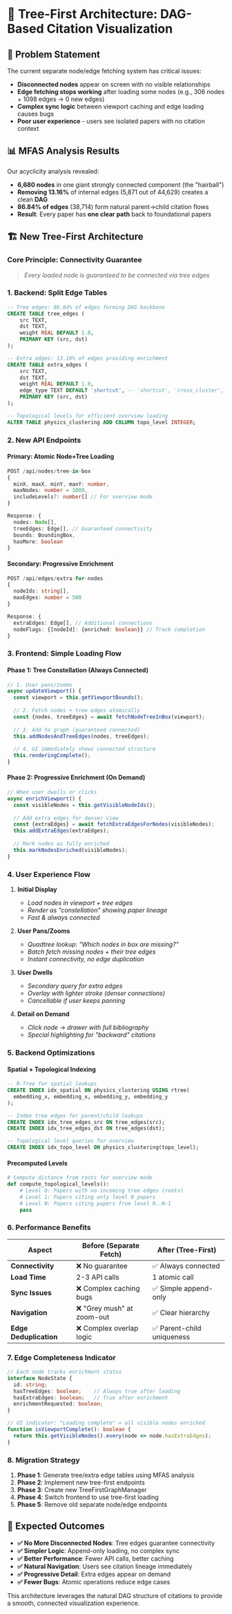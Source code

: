# 🌳 Tree-First Architecture: DAG-Based Citation Visualization

## 🎯 **Problem Statement**

The current separate node/edge fetching system has critical issues:
- **Disconnected nodes** appear on screen with no visible relationships
- **Edge fetching stops working** after loading some nodes (e.g., 306 nodes + 1098 edges → 0 new edges)
- **Complex sync logic** between viewport caching and edge loading causes bugs
- **Poor user experience** - users see isolated papers with no citation context

## 📊 **MFAS Analysis Results**

Our acyclicity analysis revealed:
- **6,680 nodes** in one giant strongly connected component (the "hairball")  
- **Removing 13.16%** of internal edges (5,871 out of 44,629) creates a clean **DAG**
- **86.84% of edges** (38,714) form natural parent→child citation flows
- **Result**: Every paper has **one clear path** back to foundational papers

## 🏗️ **New Tree-First Architecture** 

### **Core Principle: Connectivity Guarantee**
> *Every loaded node is guaranteed to be connected via tree edges*

### **1. Backend: Split Edge Tables**

```sql
-- Tree edges: 86.84% of edges forming DAG backbone
CREATE TABLE tree_edges (
    src TEXT,
    dst TEXT,
    weight REAL DEFAULT 1.0,
    PRIMARY KEY (src, dst)
);

-- Extra edges: 13.16% of edges providing enrichment
CREATE TABLE extra_edges (
    src TEXT, 
    dst TEXT,
    weight REAL DEFAULT 1.0,
    edge_type TEXT DEFAULT 'shortcut', -- 'shortcut', 'cross_cluster', 'temporal'
    PRIMARY KEY (src, dst)
);

-- Topological levels for efficient overview loading
ALTER TABLE physics_clustering ADD COLUMN topo_level INTEGER;
```

### **2. New API Endpoints**

#### **Primary: Atomic Node+Tree Loading**
```typescript
POST /api/nodes/tree-in-box
{
  minX, maxX, minY, maxY: number,
  maxNodes: number = 1000,
  includeLevels?: number[] // For overview mode
}

Response: {
  nodes: Node[],
  treeEdges: Edge[], // Guaranteed connectivity
  bounds: BoundingBox,
  hasMore: boolean
}
```

#### **Secondary: Progressive Enrichment**  
```typescript
POST /api/edges/extra-for-nodes
{
  nodeIds: string[],
  maxEdges: number = 500
}

Response: {
  extraEdges: Edge[], // Additional connections
  nodeFlags: {[nodeId]: {enriched: boolean}} // Track completion
}
```

### **3. Frontend: Simple Loading Flow**

#### **Phase 1: Tree Constellation (Always Connected)**
```typescript
// 1. User pans/zooms
async updateViewport() {
  const viewport = this.getViewportBounds();
  
  // 2. Fetch nodes + tree edges atomically  
  const {nodes, treeEdges} = await fetchNodeTreeInBox(viewport);
  
  // 3. Add to graph (guaranteed connected)
  this.addNodesAndTreeEdges(nodes, treeEdges);
  
  // 4. UI immediately shows connected structure
  this.renderingComplete();
}
```

#### **Phase 2: Progressive Enrichment (On Demand)**
```typescript
// When user dwells or clicks
async enrichViewport() {
  const visibleNodes = this.getVisibleNodeIds();
  
  // Add extra edges for denser view
  const {extraEdges} = await fetchExtraEdgesForNodes(visibleNodes);
  this.addExtraEdges(extraEdges);
  
  // Mark nodes as fully enriched
  this.markNodesEnriched(visibleNodes);
}
```

### **4. User Experience Flow**

1. **Initial Display** 
   - *Load nodes in viewport + tree edges*
   - *Render as "constellation" showing paper lineage* 
   - *Fast & always connected*

2. **User Pans/Zooms**
   - *Quadtree lookup: "Which nodes in box are missing?"*
   - *Batch fetch missing nodes + their tree edges*
   - *Instant connectivity, no edge duplication*

3. **User Dwells** 
   - *Secondary query for extra edges*
   - *Overlay with lighter stroke (denser connections)*
   - *Cancellable if user keeps panning*

4. **Detail on Demand**
   - *Click node → drawer with full bibliography*
   - *Special highlighting for "backward" citations*

### **5. Backend Optimizations**

#### **Spatial + Topological Indexing**
```sql
-- R-Tree for spatial lookups
CREATE INDEX idx_spatial ON physics_clustering USING rtree(
  embedding_x, embedding_x, embedding_y, embedding_y
);

-- Index tree edges for parent/child lookups  
CREATE INDEX idx_tree_edges_src ON tree_edges(src);
CREATE INDEX idx_tree_edges_dst ON tree_edges(dst);

-- Topological level queries for overview
CREATE INDEX idx_topo_level ON physics_clustering(topo_level);
```

#### **Precomputed Levels**
```python
# Compute distance from roots for overview mode
def compute_topological_levels():
    # Level 0: Papers with no incoming tree edges (roots)
    # Level 1: Papers citing only level 0 papers  
    # Level N: Papers citing papers from level 0..N-1
    pass
```

### **6. Performance Benefits**

| Aspect | Before (Separate Fetch) | After (Tree-First) |
|--------|------------------------|-------------------|
| **Connectivity** | ❌ No guarantee | ✅ Always connected |
| **Load Time** | 2-3 API calls | 1 atomic call |
| **Sync Issues** | ❌ Complex caching bugs | ✅ Simple append-only |
| **Navigation** | ❌ "Grey mush" at zoom-out | ✅ Clear hierarchy |
| **Edge Deduplication** | ❌ Complex overlap logic | ✅ Parent-child uniqueness |

### **7. Edge Completeness Indicator**

```typescript
// Each node tracks enrichment status
interface NodeState {
  id: string;
  hasTreeEdges: boolean;    // Always true after loading
  hasExtraEdges: boolean;   // True after enrichment
  enrichmentRequested: boolean;
}

// UI indicator: "Loading complete" = all visible nodes enriched
function isViewportComplete(): boolean {
  return this.getVisibleNodes().every(node => node.hasExtraEdges);
}
```

### **8. Migration Strategy**

1. **Phase 1**: Generate tree/extra edge tables using MFAS analysis
2. **Phase 2**: Implement new tree-first endpoints  
3. **Phase 3**: Create new TreeFirstGraphManager
4. **Phase 4**: Switch frontend to use tree-first loading
5. **Phase 5**: Remove old separate node/edge endpoints

## 🎉 **Expected Outcomes**

- **✅ No More Disconnected Nodes**: Tree edges guarantee connectivity
- **✅ Simpler Logic**: Append-only loading, no complex sync
- **✅ Better Performance**: Fewer API calls, better caching
- **✅ Natural Navigation**: Users see citation lineage immediately  
- **✅ Progressive Detail**: Extra edges appear on demand
- **✅ Fewer Bugs**: Atomic operations reduce edge cases

This architecture leverages the natural DAG structure of citations to provide a smooth, connected visualization experience. 